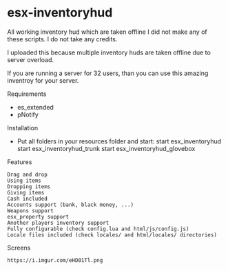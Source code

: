 # esx-inventoryhud
All working inventory hud which are taken offline
I did not make any of these scripts. I do not take any credits.

I uploaded this because multiple inventory huds are taken offline due to server overload.

If you are running a server for 32 users, than you can use this amazing inventroy for your server.

Requirements
- es_extended
- pNotify

Installation
- Put all folders in your resources folder and start:
start esx_inventoryhud
start esx_inventoryhud_trunk
start esx_inventoryhud_glovebox


Features

    Drag and drop
    Using items
    Dropping items
    Giving items
    Cash included
    Accounts support (bank, black money, ...)
    Weapons support
    esx_property support
    Another players inventory support
    Fully configurable (check config.lua and html/js/config.js)
    Locale files included (check locales/ and html/locales/ directories)


Screens

    https://i.imgur.com/eHD01Tl.png
